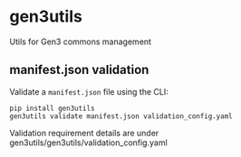 # gen3utils
Utils for Gen3 commons management

## manifest.json validation

Validate a `manifest.json` file using the CLI:
```
pip install gen3utils
gen3utils validate manifest.json validation_config.yaml
```

Validation requirement details are under gen3utils/gen3utils/validation_config.yaml
